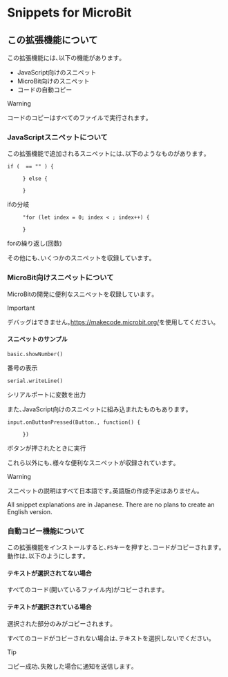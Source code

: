 # Snippets for MicroBit

## この拡張機能について

この拡張機能には､以下の機能があります｡

 - JavaScript向けのスニペット
 - MicroBit向けのスニペット
 - コードの自動コピー

> [!WARNING]
> コードのコピーはすべてのファイルで実行されます｡

### JavaScriptスニペットについて

この拡張機能で追加されるスニペットには､以下のようなものがあります｡

```
if (  == "" ) {
      
     } else {
      
     }
```
ifの分岐

```
     "for (let index = 0; index < ; index++) {
     
     }
```
forの繰り返し(回数)

その他にも､いくつかのスニペットを収録しています｡

### MicroBit向けスニペットについて

MicroBitの開発に便利なスニペットを収録しています｡

> [!IMPORTANT]
> デバッグはできません｡<https://makecode.microbit.org/>を使用してください｡

#### スニペットのサンプル

```
basic.showNumber()
```
番号の表示

```
serial.writeLine()
```
シリアルポートに変数を出力

また､JavaScript向けのスニペットに組み込まれたものもあります｡

```
input.onButtonPressed(Button., function() {
     
     })
```
ボタンが押されたときに実行

これら以外にも､様々な便利なスニペットが収録されています｡

> [!WARNING]
> スニペットの説明はすべて日本語です｡英語版の作成予定はありません｡
> 
> All snippet explanations are in Japanese. There are no plans to create an English version.

### 自動コピー機能について

この拡張機能をインストールすると､`F5`キーを押すと､コードがコピーされます｡動作は､以下のようにします｡

#### テキストが選択されてない場合
すべてのコード(開いているファイル内)がコピーされます｡

#### テキストが選択されている場合
選択された部分のみがコピーされます｡


すべてのコードがコピーされない場合は､テキストを選択しないでください｡

> [!TIP]
> コピー成功､失敗した場合に通知を送信します｡
> 
